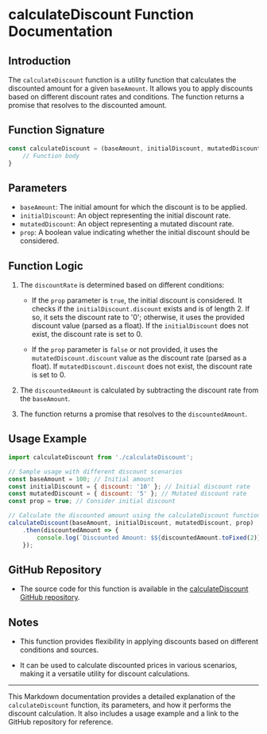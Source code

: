 # **calculateDiscount Function Documentation**

## **Introduction**

The `calculateDiscount` function is a utility function that calculates the discounted amount for a given `baseAmount`. It allows you to apply discounts based on different discount rates and conditions. The function returns a promise that resolves to the discounted amount.

## **Function Signature**

```javascript
const calculateDiscount = (baseAmount, initialDiscount, mutatedDiscount, prop) => {
    // Function body
}
```

## **Parameters**

- `baseAmount`: The initial amount for which the discount is to be applied.
- `initialDiscount`: An object representing the initial discount rate.
- `mutatedDiscount`: An object representing a mutated discount rate.
- `prop`: A boolean value indicating whether the initial discount should be considered.

## **Function Logic**

1. The `discountRate` is determined based on different conditions:

   - If the `prop` parameter is `true`, the initial discount is considered. It checks if the `initialDiscount.discount` exists and is of length 2. If so, it sets the discount rate to '0'; otherwise, it uses the provided discount value (parsed as a float). If the `initialDiscount` does not exist, the discount rate is set to 0.

   - If the `prop` parameter is `false` or not provided, it uses the `mutatedDiscount.discount` value as the discount rate (parsed as a float). If `mutatedDiscount.discount` does not exist, the discount rate is set to 0.

2. The `discountedAmount` is calculated by subtracting the discount rate from the `baseAmount`.

3. The function returns a promise that resolves to the `discountedAmount`.

## **Usage Example**

```javascript
import calculateDiscount from './calculateDiscount';

// Sample usage with different discount scenarios
const baseAmount = 100; // Initial amount
const initialDiscount = { discount: '10' }; // Initial discount rate
const mutatedDiscount = { discount: '5' }; // Mutated discount rate
const prop = true; // Consider initial discount

// Calculate the discounted amount using the calculateDiscount function
calculateDiscount(baseAmount, initialDiscount, mutatedDiscount, prop)
    .then(discountedAmount => {
        console.log(`Discounted Amount: $${discountedAmount.toFixed(2)}`);
    });
```

## **GitHub Repository**

- The source code for this function is available in the [calculateDiscount GitHub repository](https://github.com/rukkiecodes/calculateDiscount).

## **Notes**

- This function provides flexibility in applying discounts based on different conditions and sources.

- It can be used to calculate discounted prices in various scenarios, making it a versatile utility for discount calculations.

---

This Markdown documentation provides a detailed explanation of the `calculateDiscount` function, its parameters, and how it performs the discount calculation. It also includes a usage example and a link to the GitHub repository for reference.